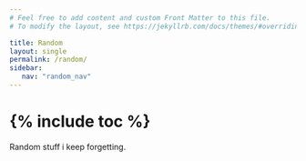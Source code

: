 ```yaml
---
# Feel free to add content and custom Front Matter to this file.
# To modify the layout, see https://jekyllrb.com/docs/themes/#overriding-theme-defaults

title: Random
layout: single
permalink: /random/
sidebar:
   nav: "random_nav"
---
```

# {% include toc %}

Random stuff i keep forgetting.


